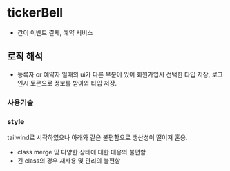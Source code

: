 # tickerBell 
- 간이 이벤트 결제, 예약 서비스

## 로직 해석
- 등록자 or 예약자 일때의 ui가 다른 부분이 있어 회원가입시 선택한 타입 저장, 로그인시 토큰으로 정보를 받아와 타입 저장.

### 사용기술


### style
tailwind로 시작하였으나 아래와 같은 불편함으로 생산성이 떨어져 혼용.
 - class merge 및 다양한 상태에 대한 대응의 불편함
 - 긴 class의 경우 재사용 및 관리의 불편함